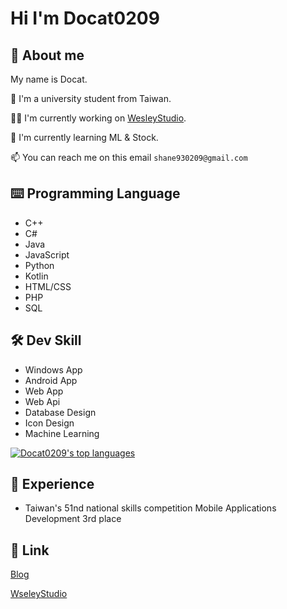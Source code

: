 # Hi I'm Docat0209

## 🚩 About me

My name is Docat.

🏫 I'm a university student from Taiwan.

👩‍💻 I'm currently working on [WesleyStudio](https://github.com/Wesley-Studio).

🧠 I'm currently learning ML & Stock.

📫 You can reach me on this email `shane930209@gmail.com`

## ⌨️ Programming Language

- C++
- C#
- Java
- JavaScript
- Python
- Kotlin
- HTML/CSS
- PHP
- SQL

## 🛠 Dev Skill

- Windows App
- Android App
- Web App
- Web Api
- Database Design
- Icon Design
- Machine Learning

[![Docat0209's top languages](https://github-readme-stats.vercel.app/api/top-langs/?username=Docat0209&theme=blue-green&hide_border=true&layout=compact)](https://github.com/anuraghazra/github-readme-stats)

## 🏁 Experience

- Taiwan's 51nd national skills competition Mobile Applications Development 3rd place

## 🔗 Link

[Blog](https://docat0209.github.io)

[WseleyStudio](https://github.com/Wesley-Studio)
